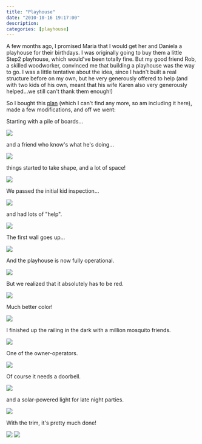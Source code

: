 ```yaml
---
title: "Playhouse"
date: "2010-10-16 19:17:00"
description: 
categories: [playhouse]
---
```


A few months ago, I promised Maria that I would get her and Daniela a playhouse for their birthdays.  I was originally going to buy them a little Step2 playhouse, which would've been totally fine.  But my good friend Rob, a skilled woodworker, convinced me that building a playhouse was the way to go.  I was a little tentative about the idea, since I hadn't built a real structure before on my own, but he very generously offered to help (and with two kids of his own, meant that his wife Karen also very generously helped...we still can't thank them enough!)  

So I bought this [plan](/playhouse/playhouse-small.pdf) (which I can't find any more, so am including it here), made a few modifications, and off we went:  

Starting with a pile of boards...

![](/playhouse/100828_IMG_3919.JPG)

and a friend who know's what he's doing...

![](/playhouse/100829_IMG_3929.JPG)

things started to take shape, and a lot of space!

![](/playhouse/100829_IMG_3931.JPG)

We passed the initial kid inspection... 

![](/playhouse/100829_IMG_3933.JPG)

and had lots of "help".

![](/playhouse/100829_IMG_3937.JPG)

The first wall goes up... 

![](/playhouse/100904_IMG_1129.JPG)

And the playhouse is now fully operational. 

![](/playhouse/100918_IMG_1257.JPG)

But we realized that it absolutely has to be red. 

![](/playhouse/100918_IMG_3944.JPG)

Much better color!

![](/playhouse/100919_IMG_1305.JPG)

I finished up the railing in the dark with a million mosquito friends.

![](/playhouse/100920_IMG_1307.JPG)

One of the owner-operators.

![](/playhouse/100929_DSC_4771.jpg)

Of course it needs a doorbell. 

![](/playhouse/101003_IMG_1369.jpg)

and a solar-powered light for late night parties.

![](/playhouse/101016_DSC_4783.jpg)

With the trim, it's pretty much done!

![](/playhouse/101016_DSC_4780.jpg)
![](/playhouse/101016_DSC_4782.jpg)

